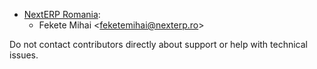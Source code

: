 - [NextERP Romania](https://www.nexterp.ro):
  - Fekete Mihai \<<feketemihai@nexterp.ro>\>

Do not contact contributors directly about support or help with technical issues.
